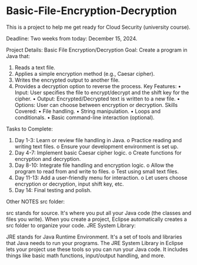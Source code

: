 # Basic-File-Encryption-Decryption
This is a project to help me get ready for Cloud Security (university course). 

Deadline: Two weeks from today: December 15, 2024.

Project Details: Basic File Encryption/Decryption
Goal:
Create a program in Java that:
1.	Reads a text file.
2.	Applies a simple encryption method (e.g., Caesar cipher).
3.	Writes the encrypted output to another file.
4.	Provides a decryption option to reverse the process.
Key Features:
•	Input: User specifies the file to encrypt/decrypt and the shift key for the cipher.
•	Output: Encrypted/Decrypted text is written to a new file.
•	Options: User can choose between encryption or decryption.
Skills Covered:
•	File handling.
•	String manipulation.
•	Loops and conditionals.
•	Basic command-line interaction (optional).

Tasks to Complete:
1.	Day 1-3: Learn or review file handling in Java.
o	Practice reading and writing text files.
o	Ensure your development environment is set up.
2.	Day 4-7: Implement basic Caesar cipher logic.
o	Create functions for encryption and decryption.
3.	Day 8-10: Integrate file handling and encryption logic.
o	Allow the program to read from and write to files.
o	Test using small text files.
4.	Day 11-13: Add a user-friendly menu for interaction.
o	Let users choose encryption or decryption, input shift key, etc.
5.	Day 14: Final testing and polish.



Other NOTES
src folder:

src stands for source. It's where you put all your Java code (the classes and files you write). When you create a project, Eclipse automatically creates a src folder to organize your code.
JRE System Library:

JRE stands for Java Runtime Environment. It's a set of tools and libraries that Java needs to run your programs. The JRE System Library in Eclipse lets your project use these tools so you can run your Java code. It includes things like basic math functions, input/output handling, and more.
